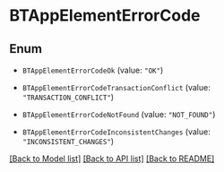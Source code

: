 # BTAppElementErrorCode

## Enum


* `BTAppElementErrorCodeOk` (value: `"OK"`)

* `BTAppElementErrorCodeTransactionConflict` (value: `"TRANSACTION_CONFLICT"`)

* `BTAppElementErrorCodeNotFound` (value: `"NOT_FOUND"`)

* `BTAppElementErrorCodeInconsistentChanges` (value: `"INCONSISTENT_CHANGES"`)


[[Back to Model list]](../README.md#documentation-for-models) [[Back to API list]](../README.md#documentation-for-api-endpoints) [[Back to README]](../README.md)


